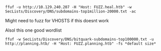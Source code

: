 

```
ffuf -u http://10.129.240.207 -H "Host: FUZZ.heal.htb" -w SecLists/Discovery/DNS/subdomains-top1million-20000.txt -ac
```

Might need to fuzz for VHOSTS if this doesnt work


Alsol this one good wordlist
```
ffuf -w SecLists/Discovery/DNS/bitquark-subdomains-top100000.txt -u http://planning.htb/ -H "Host: FUZZ.planning.htb" -fs *default size*
```


